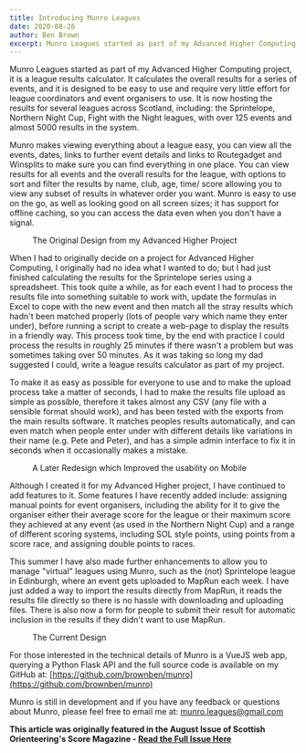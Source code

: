 ```yaml
---
title: Introducing Munro Leagues
date: 2020-08-26
author: Ben Brown
excerpt: Munro Leagues started as part of my Advanced Higher Computing project, it is a league results calculator. It calculates the overall results for a series of events, and it is designed to be easy to use and require very little effort for league coordinators and event organisers to use.
---
```


Munro Leagues started as part of my Advanced Higher Computing project, it is a league results calculator. It calculates the overall results for a series of events, and it is designed to be easy to use and require very little effort for league coordinators and event organisers to use. It is now hosting the results for several leagues across Scotland, including: the Sprintelope, Northern Night Cup, Fight with the Night leagues, with over 125 events and almost 5000 results in the system.

Munro makes viewing everything about a league easy, you can view all the events, dates, links to further event details and links to Routegadget and Winsplits to make sure you can find everything in one place. You can view results for all events and the overall results for the league, with options to sort and filter the results by name, club, age, time/ score allowing you to view any subset of results in whatever order you want. Munro is easy to use on the go, as well as looking good on all screen sizes; it has support for offline caching, so you can access the data even when you don't have a signal.

<figure>
  <!-- <img
    src="../assets/images/MunroOriginalDesign.png"
    alt="Original Deisgn for Munro"
  /> -->
  <figcaption>
    The Original Design from my Advanced Higher Project
  </figcaption>
</figure>

When I had to originally decide on a project for Advanced Higher Computing, I originally had no idea what I wanted to do; but I had just finished calculating the results for the Sprintelope series using a spreadsheet. This took quite a while, as for each event I had to process the results file into something suitable to work with, update the formulas in Excel to cope with the new event and then match all the stray results which hadn't been matched properly (lots of people vary which name they enter under), before running a script to create a web-page to display the results in a friendly way. This process took time, by the end with practice I could process the results in roughly 25 minutes if there wasn't a problem but was sometimes taking over 50 minutes. As it was taking so long my dad suggested I could, write a league results calculator as part of my project.

To make it as easy as possible for everyone to use and to make the upload process take a matter of seconds, I had to make the results file upload as simple as possible, therefore it takes almost any CSV (any file with a sensible format should work), and has been tested with the exports from the main results software. It matches peoples results automatically, and can even match when people enter under with different details like variations in their name (e.g. Pete and Peter), and has a simple admin interface to fix it in seconds when it occasionally makes a mistake.

<figure>
  <!-- <img
    src="../assets/images/MunroLaterDesign.png"
    alt="Later Design of Munro Displayed on Laptop and Mobile"
  /> -->
  <figcaption>
    A Later Redesign which Improved the usability on Mobile
  </figcaption>
</figure>

Although I created it for my Advanced Higher project, I have continued to add features to it. Some features I have recently added include: assigning manual points for event organisers, including the ability for it to give the organiser either their average score for the league or their maximum score they achieved at any event (as used in the Northern Night Cup) and a range of different scoring systems, including SOL style points, using points from a score race, and assigning double points to races.

This summer I have also made further enhancements to allow you to manage "virtual" leagues using Munro, such as the (not) Sprintelope league in Edinburgh, where an event gets uploaded to MapRun each week. I have just added a way to import the results directly from MapRun, it reads the results file directly so there is no hassle with downloading and uploading files. There is also now a form for people to submit their result for automatic inclusion in the results if they didn't want to use MapRun.

<figure>
  <!-- <img
    src="../assets/images/MunroLatestDesign.png"
    alt="Latest Design of Munro Displayed on Laptop and Mobile"
  /> -->
  <figcaption>The Current Design</figcaption>
</figure>

For those interested in the technical details of Munro is a VueJS web
app, querying a Python Flask API and the full source code is available
on my GitHub at: [https://github.com/brownben/munro](https://github.com/brownben/munro)

Munro is still in development and if you have any feedback or questions
about Munro, please feel free to email me at: [munro.leagues@gmail.com](mailto:munro.leagues@gmail.com)

**This article was originally featured in the August Issue of Scottish Orienteering's Score Magazine - [Read the Full Issue Here](https://www.scottish-orienteering.org/membership/score-magazine/)**
